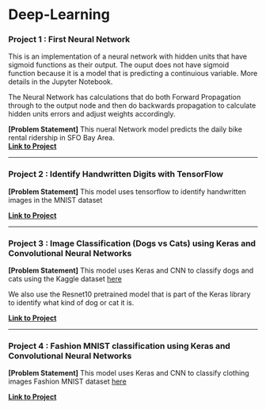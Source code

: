 # Deep-Learning

### Project 1 : First Neural Network

This is an implementation of a neural network with hidden units that have sigmoid functions as their output. The ouput does not have sigmoid function because it is a model that is predicting a continuious variable. More details in the Jupyter Notebook. 

The Neural Network has calculations that do both Forward Propagation through to the output node and then do backwards propagation to calculate hidden units errors and adjust weights accordingly. 


<b>[Problem Statement]</b>
This nueral Network model predicts the daily bike rental ridership in SFO Bay Area.<br />
[<b>Link to Project</b>](https://github.com/Suryak1986/Deep-Learning/blob/master/first-neural-network/Your_first_neural_network.ipynb)

**************************************************************

### Project 2 : Identify Handwritten Digits with TensorFlow

<b>[Problem Statement]</b>
This model uses tensorflow to identify handwritten images in the MNIST dataset

[<b>Link to Project</b>](https://github.com/Suryak1986/Deep-Learning/blob/master/Identify_Handwritten_Digits_TF/Identify_Handwritten_Images_using_Tensorflow.ipynb)

**************************************************************

### Project 3 : Image Classification (Dogs vs Cats) using Keras and Convolutional Neural Networks

<b>[Problem Statement]</b>
This model uses Keras and CNN to classify dogs and cats using the Kaggle dataset [here](https://www.kaggle.com/c/dogs-vs-cats)

We also use the Resnet10 pretrained model that is part of the Keras library to identify what kind of dog or cat it is. 

[<b>Link to Project</b>](https://github.com/SuryaKari/Deep-Learning/blob/master/Image%20Classification%20using%20Keras%20and%20Convolutional%20Neural%20Networks.ipynb)

**************************************************************

### Project 4 : Fashion MNIST classification using Keras and Convolutional Neural Networks

<b>[Problem Statement]</b>
This model uses Keras and CNN to classify clothing images Fashion MNIST dataset [here](https://github.com/zalandoresearch/fashion-mnist)

[<b>Link to Project</b>](https://github.com/SuryaKari/Deep-Learning/blob/master/Fashion_Mnist_Surya.ipynb)


